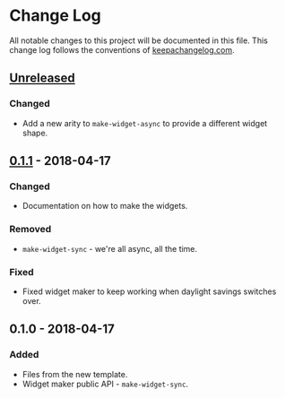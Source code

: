 # Change Log
All notable changes to this project will be documented in this file. This change log follows the conventions of [keepachangelog.com](http://keepachangelog.com/).

## [Unreleased]
### Changed
- Add a new arity to `make-widget-async` to provide a different widget shape.

## [0.1.1] - 2018-04-17
### Changed
- Documentation on how to make the widgets.

### Removed
- `make-widget-sync` - we're all async, all the time.

### Fixed
- Fixed widget maker to keep working when daylight savings switches over.

## 0.1.0 - 2018-04-17
### Added
- Files from the new template.
- Widget maker public API - `make-widget-sync`.

[Unreleased]: https://github.com/your-name/open-cv/compare/0.1.1...HEAD
[0.1.1]: https://github.com/your-name/open-cv/compare/0.1.0...0.1.1
